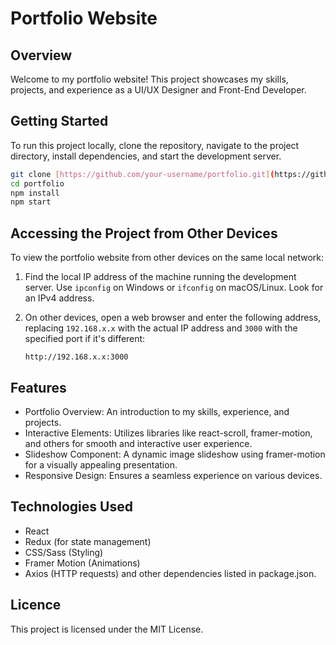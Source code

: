 # Portfolio Website

## Overview

Welcome to my portfolio website! This project showcases my skills, projects, and experience as a UI/UX Designer and Front-End Developer.

## Getting Started

To run this project locally, clone the repository, navigate to the project directory, install dependencies, and start the development server.

 ```bash
git clone [https://github.com/your-username/portfolio.git](https://github.com/RishabhRajSh/My-Portfolio.git)https://github.com/RishabhRajSh/My-Portfolio.git
cd portfolio
npm install
npm start
```

## Accessing the Project from Other Devices

To view the portfolio website from other devices on the same local network:

1. Find the local IP address of the machine running the development server. Use `ipconfig` on Windows or `ifconfig` on macOS/Linux. Look for an IPv4 address.

2. On other devices, open a web browser and enter the following address, replacing `192.168.x.x` with the actual IP address and `3000` with the specified port if it's different:

   ```plaintext
   http://192.168.x.x:3000

## Features
 - Portfolio Overview: An introduction to my skills, experience, and projects.
 - Interactive Elements: Utilizes libraries like react-scroll, framer-motion, and others for smooth and interactive user experience.
 - Slideshow Component: A dynamic image slideshow using framer-motion for a visually appealing presentation.
 - Responsive Design: Ensures a seamless experience on various devices.

## Technologies Used
 - React
 - Redux (for state management) 
 - CSS/Sass (Styling)
 - Framer Motion (Animations) 
 - Axios (HTTP requests) and other dependencies listed in package.json.

## Licence
This project is licensed under the MIT License.
